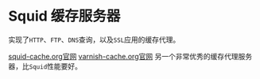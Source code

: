 # Squid 缓存服务器

实现了`HTTP`、`FTP`、`DNS`查询，以及`SSL`应用的缓存代理。

[squid-cache.org官网](http://www.squid-cache.org/)
[varnish-cache.org官网](http://varnish-cache.org/) 另一个非常优秀的缓存代理服务器，比`Squid`性能要好。

## 